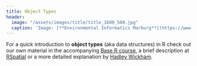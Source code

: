 ```yaml
---
title: Object Types
header:
  image: "/assets/images/title/title_1600_500.jpg"
  caption: 'Image: [**Environmental Informatics Marburg**](https://www.uni-marburg.de/en/fb19/disciplines/physisch/environmentalinformatics)'
---
```


For a quick introduction to **object types** (aka data structures) in R check out our own material in the accompanying [Base R course](https://geomoer.github.io/moer-base-r/unit04/unit04-03_types_of_objects.html), a brief description at [RSpatial](https://rspatial.org/intr/3-basic-data-structures.html) or a more detailed explanation by [Hadley Wickham](http://adv-r.had.co.nz/Data-structures.html).




